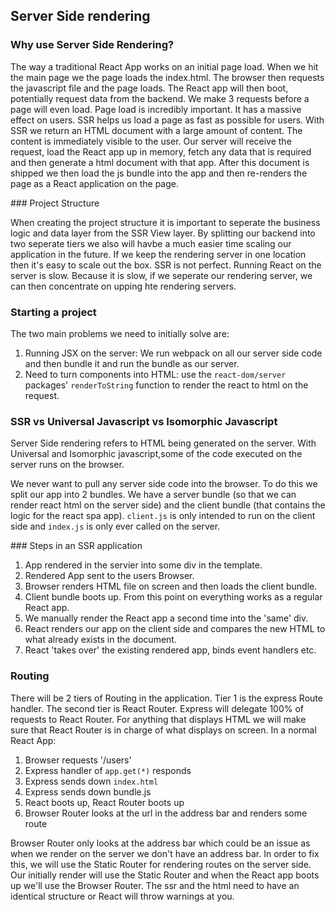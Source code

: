 ## Server Side rendering

### Why use Server Side Rendering?

The way a traditional React App works on an initial page load. When we hit the main page we the page loads the index.html. The browser then requests the javascript file and the page loads. The React app will then boot, potentially request data from the backend. We make 3 requests before a page will even load. 
Page load is incredibly important. It has a massive effect on users. SSR helps us load a page as fast as possible for users.
With SSR we return an HTML document with a large amount of content. The content is immediately visible to the user.
Our server will receive the request, load the React app up in memory, fetch any data that is required and then generate a html document with that app. After this document is shipped we then load the js bundle into the app and then re-renders the page as a React application on the page.


### Project Structure

When creating the project structure it is important to seperate the business logic and data layer from the SSR View layer. By splitting our backend into two seperate tiers we also will havbe a much easier time scaling our application in the future. If we keep the rendering server in one location then it's easy to scale out the box. SSR is not perfect. Running React on the server is slow. Because it is slow, if we seperate our rendering server, we can then concentrate on upping hte rendering servers.

### Starting a project

The two main problems we need to initially solve are:
1. Running JSX on the server: We run webpack on all our server side code and then bundle it and run the bundle as our server.
2. Need to turn components into HTML: use the `react-dom/server` packages' `renderToString` function to render the react to html on the request.

### SSR vs Universal Javascript vs Isomorphic Javascript

Server Side rendering refers to HTML being generated on the server. With Universal and Isomorphic javascript,some of the code executed on the server runs on the browser.

We never want to pull any server side code into the browser. To do this we split our app into 2 bundles. We have a server bundle (so that we can render react html on the server side) and the client bundle (that contains the logic for the react spa app). `client.js` is only intended to run on the client side and `index.js` is only ever called on the server. 

### Steps in an SSR application

1. App rendered in the servier into some div in the template.
2. Rendered App sent to the users Browser.
3. Browser renders HTML file on screen and then loads the client bundle.
4. Client bundle boots up. From this point on everything works as a regular React app.
5. We manually render the React app a second time into the 'same' div.
6. React renders our app on the client side and compares the new HTML to what already exists in the document.
7. React 'takes over' the existing rendered app, binds event handlers etc.

### Routing

There will be 2 tiers of Routing in the application. Tier 1 is the express Route handler. The second tier is React Router.
Express will delegate 100% of requests to React Router. For anything that displays HTML we will make sure that React Router is in charge of what displays on screen. 
In a normal React App:
1. Browser requests '/users'
2. Express handler of `app.get(*)` responds
3. Express sends down `index.html`
4. Express sends down bundle.js
5. React boots up, React Router boots up
6. Browser Router looks at the url in the address bar and renders some route

Browser Router only looks at the address bar which could be an issue as when we render on the server we don't have an address bar. In order to fix this, we will use the Static Router for rendering routes on the server side.
Our initially render will use the Static Router and when the React app boots up we'll use the Browser Router.
The ssr and the html need to have an identical structure or React will throw warnings at you.
